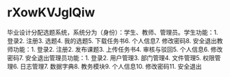 # rXowKVJglQiw
毕业设计分配选题系统，系统分为（身份）：学生、教师、管理员。学生功能：1. 登录2. 注册3. 选题4. 我的选题5. 下载任务书6. 个人信息7. 修改密码8. 安全退出教师功能：1. 登录2. 注册2. 发布课题3. 上传任务书4. 审核与驳回5. 个人信息6. 修改密码7. 安全退出管理员功能：1. 登录2. 用户管理3. 部门管理4. 文件管理5. 权限管理6. 日志管理7. 数据字典8. 教务模块9. 个人信息10. 修改密码11. 安全退出 
